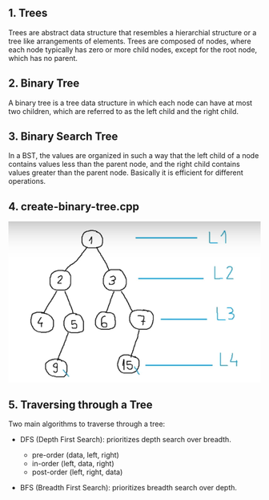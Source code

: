 ## 1. Trees
 Trees are abstract data structure that resembles a hierarchial structure or a tree like arrangements of elements. Trees are composed of nodes, where each node typically has zero or more child nodes, except for the root node, which has no parent.


## 2. Binary Tree
 A binary tree is a tree data structure in which each node can have at most two children, which are referred to as the left child and the right child.


## 3. Binary Search Tree
 In a BST, the values are organized in such a way that the left child of a node contains values less than the parent node, and the right child contains values greater than the parent node. Basically it is efficient for different operations.

## 4. create-binary-tree.cpp

![Alt text](image.png)

## 5. Traversing through a Tree
Two main algorithms to traverse through a tree: 
- DFS (Depth First Search): prioritizes depth search over breadth.
    - pre-order (data, left, right)
    - in-order (left, data, right)
    - post-order (left, right, data)


- BFS (Breadth First Search): prioritizes breadth search over depth.

